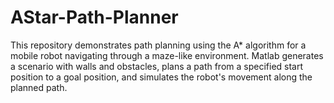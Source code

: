# AStar-Path-Planner
This repository demonstrates path planning using the A* algorithm for a mobile robot navigating through a maze-like environment. Matlab generates a scenario with walls and obstacles, plans a path from a specified start position to a goal position, and simulates the robot's movement along the planned path.
